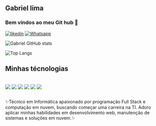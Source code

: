 ## Gabriel lima 
### Bem vindos ao meu Git hub 👋

[![likedin](https://img.shields.io/badge/LinkedIn-0077B5?style=for-the-badge&logo=linkedin&logoColor=white)](https://www.linkedin.com/in/gabriel-santos-lima-845830252/)
[![Whatsapp](https://img.shields.io/badge/WhatsApp-25D366?style=for-the-badge&logo=whatsapp&logoColor=white)](https://wa.me/qr/G4GQXG7AC6VRH1)



![Gabriel GitHub stats](https://github-readme-stats.vercel.app/api?username=gabriel-limagg&show_icons=true&theme=radical)

![Top Langs](https://github-readme-stats.vercel.app/api/top-langs/?username=gabriel-limagg&layout=compact)


## Minhas técnologias

<div style="display: inline_block"><br>

<img align="center" src="https://img.shields.io/badge/Java-ED8B00?style=for-the-badge&logo=openjdk&logoColor=white"/>
<img align="center" src="https://img.shields.io/badge/Spring-6DB33F?style=for-the-badge&logo=spring&logoColor=white"/>
<img align="center" src="https://img.shields.io/badge/Amazon_AWS-232F3E?style=for-the-badge&logo=amazon-aws&logoColor=white"/>
<img align="center" src="https://img.shields.io/badge/Amazon_AWS-232F3E?style=for-the-badge&logo=amazon-aws&logoColor=white"/>
<img align="center" src="https://img.shields.io/badge/React-20232A?style=for-the-badge&logo=react&logoColor=61DAFB"/>
<img align="center" src="https://img.shields.io/badge/Tailwind_CSS-38B2AC?style=for-the-badge&logo=tailwind-css&logoColor=white"/>
</div>
<div style="display: inline_block"><br>

✨Técnico em Informática apaixonado por programação Full Stack e computação em nuvem, buscando começar uma carreira na TI. Adoro aplicar minhas habilidades em desenvolvimento web, manutenção de sistemas e soluções em nuvem.✨
